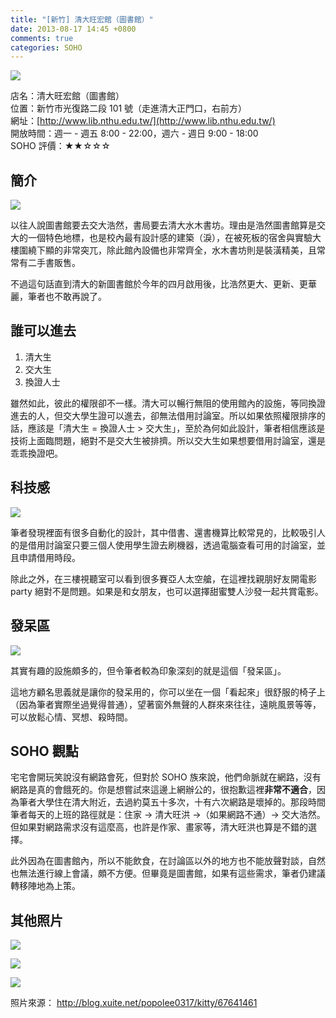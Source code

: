 ```yaml
---
title: "[新竹] 清大旺宏館（圖書館）"
date: 2013-08-17 14:45 +0800
comments: true
categories: SOHO
---
```


![](/images/nthu-library.jpg)

店名：清大旺宏館（圖書館）  
位置：新竹市光復路二段 101 號（走進清大正門口，右前方）  
網址：[http://www.lib.nthu.edu.tw/](http://www.lib.nthu.edu.tw/)  
開放時間：週一 - 週五 8:00 - 22:00，週六 - 週日 9:00 - 18:00  
SOHO 評價：★★☆☆☆  

## 簡介

![](/images/nthu-library-2.jpg)

以往人說圖書館要去交大浩然，書局要去清大水木書坊。理由是浩然圖書館算是交大的一個特色地標，也是校內最有設計感的建築（淚），在被死板的宿舍與實驗大樓圍繞下顯的非常突兀，除此館內設備也非常齊全，水木書坊則是裝潢精美，且常常有二手書販售。

不過這句話直到清大的新圖書館於今年的四月啟用後，比浩然更大、更新、更華麗，筆者也不敢再說了。

## 誰可以進去

1.  清大生
2.  交大生
3.  換證人士

雖然如此，彼此的權限卻不一樣。清大可以暢行無阻的使用館內的設施，等同換證進去的人，但交大學生證可以進去，卻無法借用討論室。所以如果依照權限排序的話，應該是「清大生 = 換證人士 > 交大生」，至於為何如此設計，筆者相信應該是技術上面臨問題，絕對不是交大生被排擠。所以交大生如果想要借用討論室，還是乖乖換證吧。

## 科技感

![](/images/nthu-library-3.jpg)

筆者發現裡面有很多自動化的設計，其中借書、還書機算比較常見的，比較吸引人的是借用討論室只要三個人使用學生證去刷機器，透過電腦查看可用的討論室，並且申請借用時段。

除此之外，在三樓視聽室可以看到很多賽亞人太空艙，在這裡找親朋好友開電影 party 絕對不是問題。如果是和女朋友，也可以選擇甜蜜雙人沙發一起共賞電影。

## 發呆區

![](/images/nthu-library-7.jpg)

其實有趣的設施頗多的，但令筆者較為印象深刻的就是這個「發呆區」。

這地方顧名思義就是讓你的發呆用的，你可以坐在一個「看起來」很舒服的椅子上（因為筆者實際坐過覺得普通），望著窗外無聲的人群來來往往，遠眺風景等等，可以放鬆心情、冥想、殺時間。

## SOHO 觀點

宅宅會開玩笑說沒有網路會死，但對於 SOHO 族來說，他們命脈就在網路，沒有網路是真的會餓死的。你是想嘗試來這邊上網辦公的，很抱歉這裡**非常不適合**，因為筆者大學住在清大附近，去過約莫五十多次，十有六次網路是壞掉的。那段時間筆者每天的上班的路徑就是：住家 -> 清大旺洪 ->（如果網路不通）-> 交大浩然。但如果對網路需求沒有這麼高，也許是作家、畫家等，清大旺洪也算是不錯的選擇。

此外因為在圖書館內，所以不能飲食，在討論區以外的地方也不能放聲對談，自然也無法進行線上會議，頗不方便。但畢竟是圖書館，如果有這些需求，筆者仍建議轉移陣地為上策。

## 其他照片

![](/images/nthu-library-4.jpg)

![](/images/nthu-library-5.jpg)

![](/images/nthu-library-6.jpg)

照片來源： http://blog.xuite.net/popolee0317/kitty/67641461
